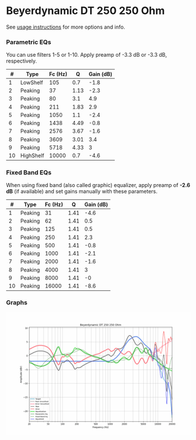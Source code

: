 # Beyerdynamic DT 250 250 Ohm
See [usage instructions](https://github.com/jaakkopasanen/AutoEq#usage) for more options and info.

### Parametric EQs
You can use filters 1-5 or 1-10. Apply preamp of -3.3 dB or -3.3 dB, respectively.

|   # | Type      |   Fc (Hz) |    Q |   Gain (dB) |
|-----|-----------|-----------|------|-------------|
|   1 | LowShelf  |       105 | 0.7  |        -1.8 |
|   2 | Peaking   |        37 | 1.13 |        -2.3 |
|   3 | Peaking   |        80 | 3.1  |         4.9 |
|   4 | Peaking   |       211 | 1.83 |         2.9 |
|   5 | Peaking   |      1050 | 1.1  |        -2.4 |
|   6 | Peaking   |      1438 | 4.49 |        -0.8 |
|   7 | Peaking   |      2576 | 3.67 |        -1.6 |
|   8 | Peaking   |      3609 | 3.01 |         3.4 |
|   9 | Peaking   |      5718 | 4.33 |         3   |
|  10 | HighShelf |     10000 | 0.7  |        -4.6 |

### Fixed Band EQs
When using fixed band (also called graphic) equalizer, apply preamp of **-2.6 dB** (if available) and set gains manually with these parameters.

|   # | Type    |   Fc (Hz) |    Q |   Gain (dB) |
|-----|---------|-----------|------|-------------|
|   1 | Peaking |        31 | 1.41 |        -4.6 |
|   2 | Peaking |        62 | 1.41 |         0.5 |
|   3 | Peaking |       125 | 1.41 |         0.5 |
|   4 | Peaking |       250 | 1.41 |         2.3 |
|   5 | Peaking |       500 | 1.41 |        -0.8 |
|   6 | Peaking |      1000 | 1.41 |        -2.1 |
|   7 | Peaking |      2000 | 1.41 |        -1.6 |
|   8 | Peaking |      4000 | 1.41 |         3   |
|   9 | Peaking |      8000 | 1.41 |        -0   |
|  10 | Peaking |     16000 | 1.41 |        -8.6 |

### Graphs
![](./Beyerdynamic%20DT%20250%20250%20Ohm.png)
